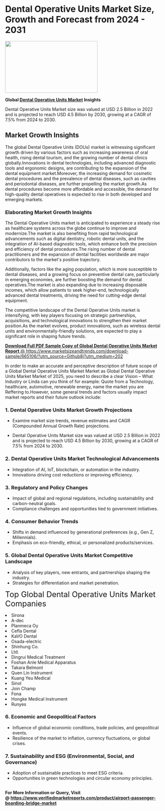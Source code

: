 <H1>Dental Operative Units Market Size, Growth and Forecast from 2024 - 2031</H1><img class="aligncenter size-medium wp-image-584254" src="https://thirdeyenews.in/wp-content/uploads/2024/09/Global-Market-Research-300x168.jpeg" alt="" width="300" height="168" /><p><strong>Global&nbsp;<a href="https://www.marketsizeandtrends.com/download-sample/665106/?utm_source=Github8j?utm_medium=202">Dental Operative Units Market</a> Insights</strong></p><p>Dental Operative Units Market size was valued at USD 2.5 Billion in 2022 and is projected to reach USD 4.5 Billion by 2030, growing at a CAGR of 7.5% from 2024 to 2030.</p><p><h2>Market Growth Insights</h2> <p>The global Dental Operative Units (DOUs) market is witnessing significant growth driven by various factors such as increasing awareness of oral health, rising dental tourism, and the growing number of dental clinics globally.Innovations in dental technologies, including advanced diagnostic tools and ergonomic designs, are contributing to the expansion of the dental equipment market.Moreover, the increasing demand for cosmetic dental procedures and the prevalence of dental diseases, such as cavities and periodontal diseases, are further propelling the market growth.As dental procedures become more affordable and accessible, the demand for high-quality dental operatives is expected to rise in both developed and emerging markets.</p> <p><a href="#"></a></p> <h3>Elaborating Market Growth Insights</h3> <p>The Dental Operative Units market is anticipated to experience a steady rise as healthcare systems across the globe continue to improve and modernize.The market is also benefiting from rapid technological advancements such as digital dentistry, robotic dental units, and the integration of AI-based diagnostic tools, which enhance both the precision and efficiency of dental procedures.The rising number of dental practitioners and the expansion of dental facilities worldwide are major contributors to the market's positive trajectory.</p> <p>Additionally, factors like the aging population, which is more susceptible to dental diseases, and a growing focus on preventive dental care, particularly in emerging economies, are further boosting the demand for dental operatives.The market is also expanding due to increasing disposable incomes, which allow patients to seek higher-end, technologically advanced dental treatments, driving the need for cutting-edge dental equipment.</p> <p>The competitive landscape of the Dental Operative Units market is intensifying, with key players focusing on strategic partnerships, acquisitions, and technological innovations to strengthen their market position.As the market evolves, product innovations, such as wireless dental units and environmentally-friendly solutions, are expected to play a significant role in shaping future trends.</p> <p><a href="#"></p><p><span class=""><strong>Download Full PDF Sample Copy of Global Dental Operative Units Market Report</strong> @ <a href="https://www.marketsizeandtrends.com/download-sample/665106/?utm_source=Github8j?utm_medium=202" target="_blank">https://www.marketsizeandtrends.com/download-sample/665106/?utm_source=Github8j?utm_medium=202</a></span></p><p>In order to make an accurate and perceptive description of future scope of a Global&nbsp;Dental Operative Units Market Market as Global&nbsp;Dental Operative Units Market Market of 2025, you need to describe a clear Vision &ndash; What Industry or Linda can you think of for example: Quote from a Technology, healthcare, automotive, renewable energy, name the market you are Reffering to.However, some general trends and factors usually impact market reports and their future outlook include:</p><h3>1.&nbsp;<strong>Dental Operative Units Market Growth Projections</strong></h3><ul><li>Examine market size trends, revenue estimates and CAGR (Compounded Annual Growth Rate) projections.</li><li><p>Dental Operative Units Market size was valued at USD 2.5 Billion in 2022 and is projected to reach USD 4.5 Billion by 2030, growing at a CAGR of 7.5% from 2024 to 2030.</p></li></ul><h3>2.&nbsp;<strong>Dental Operative Units Market Technological Advancements</strong></h3><ul><li>Integration of AI, IoT, blockchain, or automation in the industry.</li><li>Innovations driving cost reductions or improving efficiency.</li></ul><h3>3.&nbsp;<strong>Regulatory and Policy Changes</strong></h3><ul><li>Impact of global and regional regulations, including sustainability and carbon-neutral goals.</li><li>Compliance challenges and opportunities tied to government initiatives.</li></ul><h3>4.&nbsp;<strong>Consumer Behavior Trends</strong></h3><ul><li>Shifts in demand influenced by generational preferences (e.g., Gen Z, Millennials).</li><li>Emphasis on eco-friendly, ethical, or personalized products/services.</li></ul><h3>5.&nbsp;<strong>Global Dental Operative Units Market Competitive Landscape</strong></h3><ul><li>Analysis of key players, new entrants, and partnerships shaping the industry.</li><li>Strategies for differentiation and market penetration.</li></ul><p data-pm-slice="1 1 []"><span style="color: inherit; font-family: inherit; font-size: 25px;">Top Global Dental Operative Units Market Companies</span></p><div class="" data-test-id=""><p><li>Sirona</li><li> A-dec</li><li> Planmeca Oy</li><li> Cefla Dental</li><li> KaVO Dental</li><li> Osada-electric</li><li> Shinhung Co.</li><li> Ltd.</li><li> Dingrui Medical Treatment</li><li> Foshan Anle Medical Apparatus</li><li> Takara Belmont</li><li> Quen Lin Instrument</li><li> Kuang Yeu Medical</li><li> Sinol</li><li> Join Champ</li><li> Fona</li><li> Hongke Medical Instrument</li><li> Runyes</li></p></div><h3>6.&nbsp;<strong>Economic and Geopolitical Factors</strong></h3><ul><li>Influence of global economic conditions, trade policies, and geopolitical events.</li><li>Resilience of the market to inflation, currency fluctuations, or global crises.</li></ul><h3>7.&nbsp;<strong>Sustainability and ESG (Environmental, Social, and Governance)</strong></h3><ul><li>Adoption of sustainable practices to meet ESG criteria.</li><li>Opportunities in green technologies and circular economy principles.</li></ul><h2><strong style="font-size: 14px;">For More Information or Query, Visit @&nbsp;</strong><a style="background-color: #ffffff; font-size: 14px;" href="https://www.marketsizeandtrends.com/report/dental-operative-units-market/" target="_blank">https://www.verifiedmarketreports.com/product/airport-passenger-boarding-bridge-market</a></h2>